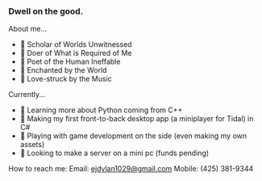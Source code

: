 ### Dwell on the good.

About me...
- 🌱 Scholar of Worlds Unwitnessed
- 🌱 Doer of What is Required of Me
- 🌱 Poet of the Human Ineffable
- 🌱 Enchanted by the World
- 🌱 Love-struck by the Music

Currently...
- 🔭 Learning more about Python coming from C++
- 🔭 Making my first front-to-back desktop app (a miniplayer for Tidal) in C#
- 🔭 Playing with game development on the side (even making my own assets)
- 🔭 Looking to make a server on a mini pc (funds pending)

How to reach me: Email: ejdylan1029@gmail.com Mobile: (425) 381-9344

<!--
**doncigma/doncigma** is a ✨ _special_ ✨ repository because its `README.md` (this file) appears on your GitHub profile.

Here are some ideas to get you started:

- 🔭 I’m currently working on ...
- 🌱 I’m currently learning ...
- 👯 I’m looking to collaborate on ...
- 🤔 I’m looking for help with ...
- 💬 Ask me about ...
- 📫 How to reach me: ...
- 😄 Pronouns: ...
- ⚡ Fun fact: ...
-->
